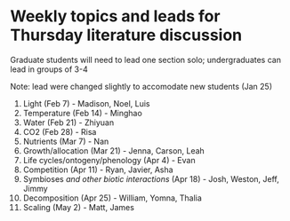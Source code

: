 # Weekly topics and leads for Thursday literature discussion

Graduate students will need to lead one section solo;
undergraduates can lead in groups of 3-4

Note: lead were changed slightly to accomodate new students (Jan 25)

1. Light (Feb 7) - Madison, Noel, Luis
2. Temperature (Feb 14) - Minghao
3. Water (Feb 21) - Zhiyuan
4. CO2 (Feb 28) - Risa
5. Nutrients (Mar 7) - Nan
6. Growth/allocation (Mar 21) - Jenna, Carson, Leah
7. Life cycles/ontogeny/phenology (Apr 4) - Evan
8. Competition (Apr 11) - Ryan, Javier, Asha
9. Symbioses *and other biotic interactions* (Apr 18) - Josh, Weston, Jeff, Jimmy
10. Decomposition (Apr 25) - William, Yomna, Thalia
11. Scaling (May 2) - Matt, James
